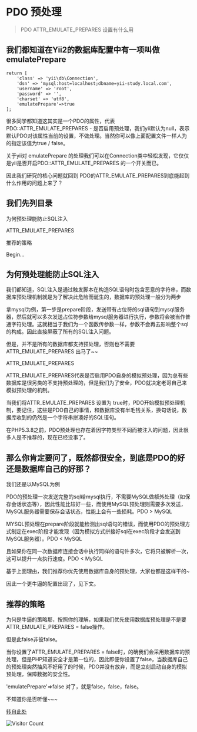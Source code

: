 # PDO 预处理
> PDO ATTR_EMULATE_PREPARES 设置有什么用

## 我们都知道在Yii2的数据库配置中有一项叫做emulatePrepare

```
return [
	'class' => 'yii\db\Connection',
	'dsn' => 'mysql:host=localhost;dbname=yii-study.local.com',
	'username' => 'root',
	'password' => '',
	'charset' => 'utf8',
	'emulatePrepare'=>true
];
```

很多同学都知道这其实是一个PDO的属性，代表PDO::ATTR_EMULATE_PREPARES - 是否启用预处理，我们yii默认为null，表示默认PDO对该属性当前的设置，不做处理。当然你可以像上面配置文件一样人为的指定该值为true / false。

关于yii对 emulatePrepare 的处理我们可以在Connection类中轻松发现，它仅仅是yii是否开启PDO::ATTR_EMULATE_PREPARES 的一个开关而已。

因此我们研究的核心问题就回到 PDO的ATTR_EMULATE_PREPARES到底能起到什么作用的问题上来了？

## 我们先列目录

为何预处理能防止SQL注入

ATTR_EMULATE_PREPARES

推荐的策略

Begin...

## 为何预处理能防止SQL注入
我们都知道，SQL注入是通过触发脚本在构造SQL语句时包含恶意的字符串，而数据库预处理机制就是为了解决此危险而诞生的，数据库的预处理一般分为两步

拿mysql为例，第一步是prepare阶段，发送带有占位符的sql语句到mysql服务器，然后就可以多次发送占位符参数给mysql服务器进行执行，参数将会被当作普通字符处理。这就相当于我们为一个函数传参数一样，参数不会再去影响整个sql的构成。因此直接屏蔽了所有的SQL注入问题。

但是，并不是所有的数据库都支持预处理，否则也不需要ATTR_EMULATE_PREPARES 出马了~~

ATTR_EMULATE_PREPARES

ATTR_EMULATE_PREPARES代表是否启用PDO自身的模拟预处理，因为总有些数据库是很另类的不支持预处理的，但是我们为了安全，PDO就决定老哥自己来模拟预处理的机制。

当我们将ATTR_EMULATE_PREPARES 设置为 true时，PDO开始模拟预处理机制，要记住，这些是PDO自己的事情，和数据库没有半毛钱关系，换句话说，数据库收到的仍然是一个字符串拼凑好的SQL语句。

在PHP5.3.8之前，PDO预处理也存在着因字符类型不同而被注入的问题，因此很多人是不推荐的，现在已经没事了。

## 那么你肯定要问了，既然都很安全，到底是PDO的好还是数据库自己的好那？

我们还是以MySQL为例

PDO的预处理一次发送完整的sql给mysql执行，不需要MySQL做额外处理（如保存会话状态等），因此性能比较好一些，而使用MySQL预处理则需要多次发送，MySQL服务器需要保存会话状态，性能上会有一些损耗。PDO > MySQL

MYSQL预处理在prepare阶段就能检测出sql语句的错误，而使用PDO的预处理方式制定在exec阶段才能发现（因为模拟方式拼接好sql在exec阶段才会发送到MySQL服务器）。PDO < MySQL

且如果你在同一次数据库连接会话中执行同样的语句许多次，它将只被解析一次，这可以提升一点执行速度。PDO < MySQL

基于上面理由，我们推荐你优先使用数据库自身的预处理，大家也都是这样干的~

因此一个更牛逼的配置出现了，见下文。

## 推荐的策略
为何是牛逼的策略那，按照你的理解，如果我们优先使用数据库预处理是不是要 ATTR_EMULATE_PREPARES = false操作。

但是此false非彼false。

当你设置了ATTR_EMULATE_PREPARES = false时，的确我们会采用数据库的预处理，但是PHP知道安全才是第一位的，因此即便你设置了false，当数据库自己的预处理突然抽风不好用了的时候，PDO并没有放弃，而是立刻启动自身的模拟预处理，保障数据的安全性。

'emulatePrepare'=>false
对了，就是false，false，false。

不知道你是否听懂~~~

[转自此处](https://www.yiichina.com/topic/6879)

![Visitor Count](https://profile-counter.glitch.me/brotherbigbao/count.svg)